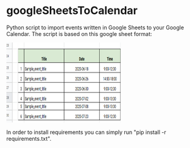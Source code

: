 # googleSheetsToCalendar
Python script to import events written in Google Sheets to your Google Calendar. The script is based on this google sheet format:

<img src="example.PNG" width="300" height="210">

In order to install requirements you can simply run "pip install -r requirements.txt".

